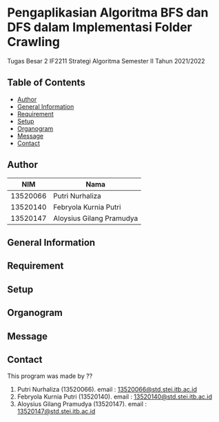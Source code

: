 # Pengaplikasian Algoritma BFS dan DFS dalam Implementasi Folder Crawling
Tugas Besar 2 IF2211 Strategi Algoritma Semester II Tahun 2021/2022

## Table of Contents
* [Author](#author)
* [General Information](#general-information)
* [Requirement](#requirement)
* [Setup](#setup)
* [Organogram](#organogram)
* [Message](#message)
* [Contact](#contact)

## Author
|NIM|Nama|
|---|---|
|13520066|Putri Nurhaliza|
|13520140|Febryola Kurnia Putri|
|13520147|Aloysius Gilang Pramudya|

## General Information

## Requirement

## Setup

## Organogram

## Message

## Contact
This program was made by ??
1. Putri Nurhaliza (13520066).
   email : 13520066@std.stei.itb.ac.id
2. Febryola Kurnia Putri (13520140).
   email : 13520140@std.stei.itb.ac.id
3. Aloysius Gilang Pramudya (13520147).
   email : 13520147@std.stei.itb.ac.id

